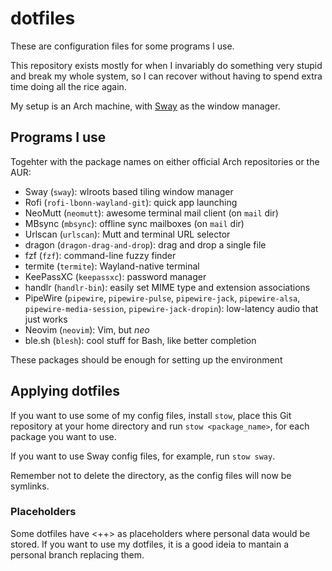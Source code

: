 # dotfiles

These are configuration files for some programs I use.

This repository exists mostly for when I invariably do something very stupid and break my whole system,
so I can recover without having to spend extra time doing all the rice again.

My setup is an Arch machine, with [Sway](https://wiki.archlinux.org/title/Sway) as the window manager.

## Programs I use

Togehter with the package names on either official Arch repositories or the AUR:

 - Sway (`sway`): wlroots based tiling window manager
 - Rofi (`rofi-lbonn-wayland-git`): quick app launching
 - NeoMutt (`neomutt`): awesome terminal mail client (on `mail` dir)
 - MBsync (`mbsync`): offline sync mailboxes (on `mail` dir)
 - Urlscan (`urlscan`): Mutt and terminal URL selector
 - dragon (`dragon-drag-and-drop`): drag and drop a single file
 - fzf (`fzf`): command-line fuzzy finder
 - termite (`termite`): Wayland-native terminal
 - KeePassXC (`keepassxc`): password manager
 - handlr (`handlr-bin`): easily set MIME type and extension associations
 - PipeWire (`pipewire`, `pipewire-pulse`, `pipewire-jack`, `pipewire-alsa`, `pipewire-media-session`, `pipewire-jack-dropin`): low-latency audio that just works
 - Neovim (`neovim`): Vim, but *neo*
 - ble.sh (`blesh`): cool stuff for Bash, like better completion

These packages should be enough for setting up the environment

## Applying dotfiles

If you want to use some of my config files, install `stow`, place this Git repository at your home directory and run `stow <package_name>`, for each package you want to use.

If you want to use Sway config files, for example, run `stow sway`.

Remember not to delete the directory, as the config files will now be symlinks.

### Placeholders

Some dotfiles have <++> as placeholders where personal data would be stored.
If you want to use my dotfiles, it is a good ideia to mantain a personal branch replacing them.
